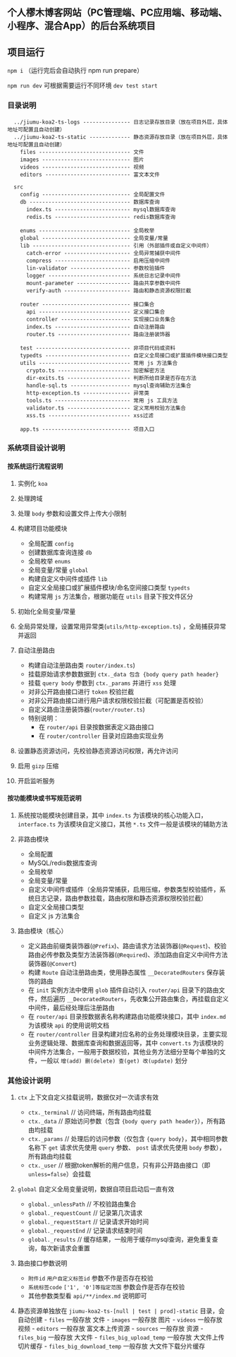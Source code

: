 ## 个人樛木博客网站（PC管理端、PC应用端、移动端、小程序、混合App）的后台系统项目

## 项目运行

`npm i` （运行完后会自动执行 npm run prepare）

`npm run dev` 可根据需要运行不同环境 `dev test start`


### 目录说明

```
  ../jiumu-koa2-ts-logs --------------- 日志记录存放目录（放在项目外层，具体地址可配置且自动创建）
  ../jiumu-koa2-ts-static ------------- 静态资源存放目录（放在项目外层，具体地址可配置且自动创建）
    files ----------------------------- 文件
    images ---------------------------- 图片
    videos ---------------------------- 视频
    editors --------------------------- 富文本文件

  src
    config ---------------------------- 全局配置文件
    db -------------------------------- 数据库查询
      index.ts ------------------------ mysql数据库查询
      redis.ts ------------------------ redis数据库查询

    enums ----------------------------- 全局枚举
    global ---------------------------- 全局变量/常量
    lib ------------------------------- 引用（外部插件或自定义中间件）
      catch-error --------------------- 全局异常捕获中间件
      compress ------------------------ 启用压缩中间件
      lin-validator ------------------- 参数校验插件
      logger -------------------------- 系统日志记录中间件
      mount-parameter ----------------- 路由共享参数中间件
      verify-auth --------------------- 路由和静态资源权限拦截

    router ---------------------------- 接口集合
      api ----------------------------- 定义接口集合
      controller ---------------------- 实现接口业务集合
      index.ts ------------------------ 自动注册路由
      router.ts ----------------------- 路由注册装饰器
    
    test ------------------------------ 非项目代码或资料
    typedts --------------------------- 自定义全局接口或扩展插件模块接口类型
    utils ----------------------------- 常用 js 方法集合
      crypto.ts ----------------------- 加密解密方法
      dir-exits.ts -------------------- 判断所给目录是否存在方法
      handle-sql.ts ------------------- mysql查询辅助方法集合
      http-exception.ts --------------- 异常类
      tools.ts ------------------------ 常用 js 工具方法
      validator.ts -------------------- 定义常用校验方法集合
      xss.ts -------------------------- xss过滤

    app.ts ---------------------------- 项目入口
```

### 系统项目设计说明

#### 按系统运行流程说明

  1. 实例化 `koa` 

  2. 处理跨域 

  3. 处理 `body` 参数和设置文件上传大小限制

  4. 构建项目功能模块
     - 全局配置 `config`
     - 创建数据库查询连接 `db`
     - 全局枚举 `enums`
     - 全局变量/常量 `global`
     - 构建自定义中间件或插件 `lib`
     - 自定义全局接口或扩展插件模块/命名空间接口类型 `typedts`
     - 构建常用 `js` 方法集合，根据功能在 `utils` 目录下按文件区分

  5. 初始化全局变量/常量

  6. 全局异常处理，设置常用异常类(`utils/http-exception.ts`) ，全局捕获异常并返回

  7. 自动注册路由
     - 构建自动注册路由类 `router/index.ts`)
     - 挂载原始请求参数数据到 `ctx._data 包含 {body query path header}`
     - 挂载 `query body` 参数到 `ctx._params` 并进行 `xss` 处理
     - 对非公开路由接口进行 `token` 校验拦截
     - 对非公开路由接口进行用户请求权限校验拦截（可配置是否校验）
     - 自定义路由注册装饰器(`router/router.ts`) 
     - 特别说明：
       - 在 `router/api` 目录按数据表定义路由接口
       - 在 `router/controller` 目录对应路由实现业务

  8. 设置静态资源访问，先校验静态资源访问权限，再允许访问

  9. 启用 `gizp` 压缩

  10. 开启监听服务

#### 按功能模块或书写规范说明

  1. 系统按功能模块创建目录，其中 `index.ts` 为该模块的核心功能入口，`interface.ts` 为该模块自定义接口，其他 `*.ts` 文件一般是该模块的辅助方法

  2. 非路由模块
     - 全局配置
     - MySQL/redis数据库查询
     - 全局枚举
     - 全局变量/常量
     - 自定义中间件或插件（全局异常捕获，启用压缩，参数类型校验插件，系统日志记录，路由参数挂载，路由权限和静态资源权限校验拦截）
     - 自定义全局接口类型
     - 自定义 js 方法集合

  3. 路由模块（核心）
     - 定义路由前缀类装饰器(`@Prefix`)、路由请求方法装饰器(`@Request`)、校验路由必传参数及类型方法装饰器(`@Required`)、添加路由自定义中间件方法装饰器(`@Convert`)
     - 构建 `Route` 自动注册路由类，使用静态属性 `__DecoratedRouters` 保存装饰的路由
     - 在 `init` 实例方法中使用 `glob` 插件自动引入 `router/api` 目录下的路由文件，然后遍历 `__DecoratedRouters`，先收集公开路由集合，再挂载自定义中间件，最后经处理后注册路由
     - 在 `router/api` 目录按数据表名称构建路由功能模块接口，其中 `index.md` 为该模块 `api` 的使用说明文档
     - 在 `router/controller` 目录构建对应名称的业务处理模块目录，主要实现业务逻辑处理、数据库查询和数据返回等，其中 `convert.ts` 为该模块的中间件方法集合，一般用于数据校验，其他业务方法细分至每个单独的文件，一般以 `增(add) 删(delete) 查(get) 改(update)` 划分

### 其他设计说明

  1. `ctx` 上下文自定义挂载说明，数据仅对一次请求有效
     - `ctx._terminal` // 访问终端，所有路由均挂载
     - `ctx._data` // 原始访问参数（包含 `{body query path header}`），所有路由均挂载
     - `ctx._params` // 处理后的访问参数（仅包含 `{query body}`，其中相同参数名称下 `get` 请求优先使用 `query` 参数、 `post` 请求优先使用 `body` 参数），所有路由均挂载
     - `ctx._user` // 根据token解析的用户信息，只有非公开路由接口（即`unless=false`）会挂载

  2. `global` 自定义全局变量说明，数据自项目启动后一直有效
     - `global._unlessPath` // 不校验路由集合
     - `global._requestCount` // 记录第几次请求
     - `global._requestStart` // 记录请求开始时间
     - `global._requestEnd` // 记录请求结束时间
     - `global._results` // 缓存结果，一般用于缓存mysql查询，避免重复查询，每次新请求会重置

  3. 路由接口参数说明
     - `附件id` `用户自定义标签id` 参数不作是否存在校验
     - `系统标签code` `['1', '0']等指定范围` 参数会作是否存在校验
     - 其他参数类型看 `api/**/index.md` 说明即可

  4. 静态资源单独放在 `jiumu-koa2-ts-[null | test | prod]-static` 目录，会自动创建
    - `files` 一般存放 文件
    - `images` 一般存放 图片
    - `videos` 一般存放 视频
    - `editors` 一般存放 富文本上传资源
    - `sources` 一般存放 资源
    - `files_big` 一般存放 大文件
    - `files_big_upload_temp` 一般存放 大文件上传切片缓存
    - `files_big_download_temp` 一般存放 大文件下载分片缓存
    
